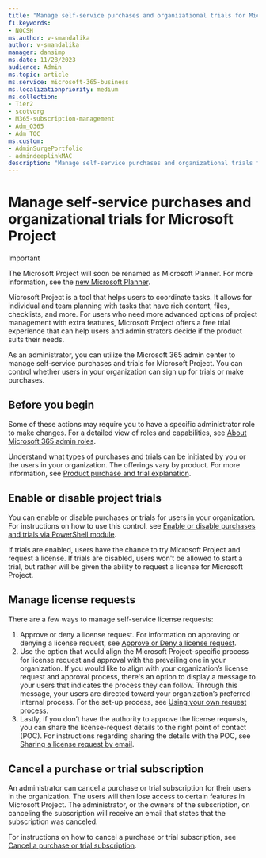 ```yaml
---
title: "Manage self-service purchases and organizational trials for Microsoft Project"
f1.keywords:
- NOCSH
ms.author: v-smandalika
author: v-smandalika
manager: dansimp
ms.date: 11/28/2023
audience: Admin
ms.topic: article
ms.service: microsoft-365-business
ms.localizationpriority: medium
ms.collection: 
- Tier2
- scotvorg
- M365-subscription-management 
- Adm_O365
- Adm_TOC
ms.custom: 
- AdminSurgePortfolio
- admindeeplinkMAC
description: "Manage self-service purchases and organizational trials for Microsoft Project."
---
```


# Manage self-service purchases and organizational trials for Microsoft Project

> [!IMPORTANT]
> The Microsoft Project will soon be renamed as Microsoft Planner. For more information, see the [new Microsoft Planner](https://techcommunity.microsoft.com/t5/planner-blog/the-new-microsoft-planner-a-unified-experience-bringing-together/ba-p/3977998).

Microsoft Project is a tool that helps users to coordinate tasks. It allows for individual and team planning with tasks that have rich content, files, checklists, and more. For users who need more advanced options of project management with extra features, Microsoft Project offers a free trial experience that can help users and administrators decide if the product suits their needs.

As an administrator, you can utilize the Microsoft 365 admin center to manage self-service purchases and trials for Microsoft Project. You can control whether users in your organization can sign up for trials or make purchases.

## Before you begin

Some of these actions may require you to have a specific administrator role to make changes. For a detailed view of roles and capabilities, see [About Microsoft 365 admin roles](/microsoft-365/admin/add-users/about-admin-roles).

Understand what types of purchases and trials can be initiated by you or the users in your organization. The offerings vary by product. For more information, see [Product purchase and trial explanation](/microsoft-365/commerce/subscriptions/manage-self-service-purchases-admins?view=o365-worldwide#understand-purchases-and-trials).

## Enable or disable project trials

You can enable or disable purchases or trials for users in your organization. For instructions on how to use this control, see [Enable or disable purchases and trials via PowerShell module](/microsoft-365/commerce/subscriptions/manage-self-service-purchases-admins?view=o365-worldwide).

If trials are enabled, users have the chance to try Microsoft Project and request a license. If trials are disabled, users won't be allowed to start a trial, but rather will be given the ability to request a license for Microsoft Project.

## Manage license requests

There are a few ways to manage self-service license requests:

1. Approve or deny a license request. For information on approving or denying a license request, see [Approve or Deny a license request](/microsoft-365/commerce/licenses/manage-license-requests?view=o365-worldwide).
2. Use the option that would align the Microsoft Project-specific process for license request and approval with the prevailing one in your organization. If you would like to align with your organization’s license request and approval process, there's an option to display a message to your users that indicates the process they can follow. Through this message, your users are directed toward your organization’s preferred internal process. For the set-up process, see [Using your own request process](/microsoft-365/commerce/licenses/manage-license-requests?view=o365-worldwide).
3. Lastly, if you don’t have the authority to approve the license requests, you can share the license-request details to the right point of contact (POC). For instructions regarding sharing the details with the POC, see [Sharing a license request by email](/microsoft-365/commerce/licenses/manage-license-requests?view=o365-worldwide).

## Cancel a purchase or trial subscription

An administrator can cancel a purchase or trial subscription for their users in the organization. The users will then lose access to certain features in Microsoft Project. The administrator, or the owners of the subscription, on canceling the subscription will receive an email that states that the subscription was canceled.

For instructions on how to cancel a purchase or trial subscription, see [Cancel a purchase or trial subscription](/microsoft-365/commerce/subscriptions/manage-self-service-purchases-admins?view=o365-worldwide).
